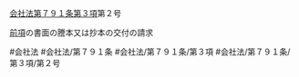 [会社法第７９１条第３項](会社法＿＿＿＿第７９１条第３項)第２号

[前項](会社法＿＿＿＿第７９１条第２項)の書面の謄本又は抄本の交付の請求


#会社法
#会社法/第７９１条
#会社法/第７９１条/第３項
#会社法/第７９１条/第３項/第２号

